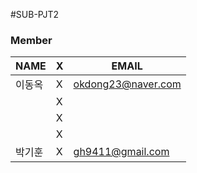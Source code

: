 #SUB-PJT2


### Member

|NAME|X|EMAIL|
|------|---|---|
|이동옥|X|okdong23@naver.com|
||X||
||X||
||X||
|박기훈|X|gh9411@gmail.com|